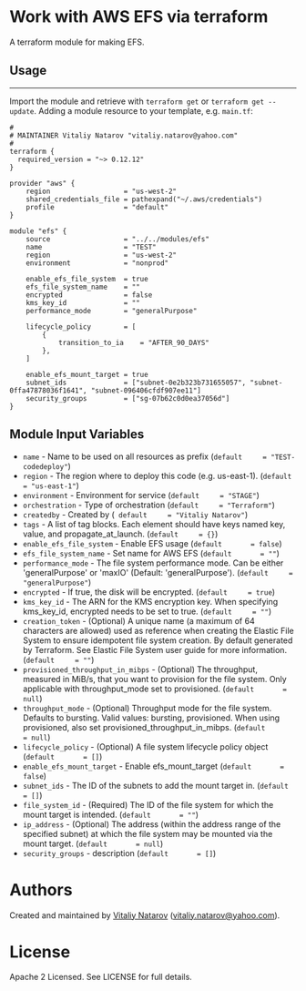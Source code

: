 # Work with AWS EFS via terraform

A terraform module for making EFS.

## Usage
--------

Import the module and retrieve with ```terraform get``` or ```terraform get --update```. Adding a module resource to your template, e.g. `main.tf`:

```
#
# MAINTAINER Vitaliy Natarov "vitaliy.natarov@yahoo.com"
#
terraform {
  required_version = "~> 0.12.12"
}

provider "aws" {
    region                  = "us-west-2"
    shared_credentials_file = pathexpand("~/.aws/credentials")
    profile                 = "default"
}

module "efs" {
    source                  = "../../modules/efs"
    name                    = "TEST"
    region                  = "us-west-2"
    environment             = "nonprod"

    enable_efs_file_system  = true
    efs_file_system_name    = ""
    encrypted               = false
    kms_key_id              = ""
    performance_mode        = "generalPurpose"

    lifecycle_policy        = [
        {
            transition_to_ia    = "AFTER_90_DAYS"
        },
    ]

    enable_efs_mount_target = true
    subnet_ids              = ["subnet-0e2b323b731655057", "subnet-0ffa47878036f1641", "subnet-096406cfdf907ee11"]
    security_groups         = ["sg-07b62c0d0ea37056d"]
}
```

Module Input Variables
----------------------
- `name` - Name to be used on all resources as prefix (`default     = "TEST-codedeploy"`)
- `region` - The region where to deploy this code (e.g. us-east-1). (`default     = "us-east-1"`)
- `environment` - Environment for service (`default     = "STAGE"`)
- `orchestration` - Type of orchestration (`default     = "Terraform"`)
- `createdby` - Created by (` default     = "Vitaliy Natarov"`)
- `tags` - A list of tag blocks. Each element should have keys named key, value, and propagate_at_launch. (`default     = {}`)
- `enable_efs_file_system` - Enable EFS usage (`default       = false`)
- `efs_file_system_name` - Set name for AWS EFS (`default       = ""`)
- `performance_mode` - The file system performance mode. Can be either 'generalPurpose' or 'maxIO' (Default: 'generalPurpose'). (`default     = "generalPurpose"`)
- `encrypted` - If true, the disk will be encrypted. (`default     = true`)
- `kms_key_id` - The ARN for the KMS encryption key. When specifying kms_key_id, encrypted needs to be set to true. (`default     = ""`)
- `creation_token` - (Optional) A unique name (a maximum of 64 characters are allowed) used as reference when creating the Elastic File System to ensure idempotent file system creation. By default generated by Terraform. See Elastic File System user guide for more information. (`default     = ""`)
- `provisioned_throughput_in_mibps` - (Optional) The throughput, measured in MiB/s, that you want to provision for the file system. Only applicable with throughput_mode set to provisioned. (`default       = null`)
- `throughput_mode` - (Optional) Throughput mode for the file system. Defaults to bursting. Valid values: bursting, provisioned. When using provisioned, also set provisioned_throughput_in_mibps. (`default       = null`)
- `lifecycle_policy` - (Optional) A file system lifecycle policy object (`default       = []`)
- `enable_efs_mount_target` - Enable efs_mount_target (`default       = false`)
- `subnet_ids` - The ID of the subnets to add the mount target in. (`default     = []`)
- `file_system_id` - (Required) The ID of the file system for which the mount target is intended. (`default       = ""`)
- `ip_address` - (Optional) The address (within the address range of the specified subnet) at which the file system may be mounted via the mount target. (`default       = null`)
- `security_groups` - description (`default       = []`)

Authors
=======

Created and maintained by [Vitaliy Natarov](https://github.com/SebastianUA)
(vitaliy.natarov@yahoo.com).

License
=======

Apache 2 Licensed. See LICENSE for full details.
